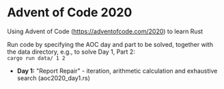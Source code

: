 # Advent of Code 2020

Using Advent of Code (https://adventofcode.com/2020) to learn Rust

Run code by specifying the AOC day and part to be solved, together with the data directory, e.g., to solve Day 1, Part 2:\
`cargo run data/ 1 2`

 * **Day 1:** "Report Repair" - iteration, arithmetic calculation and exhaustive search (aoc2020_day1.rs)
